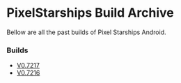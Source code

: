 # PixelStarships Build Archive

Bellow are all the past builds of Pixel Starships Android.

### Builds
- [V0.7217](https://guides.github.com/features/mastering-markdown/)
- [V0.7216](https://guides.github.com/features/mastering-markdown/)
